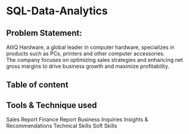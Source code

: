 <h1> SQL-Data-Analytics </h1>
<h2> Problem Statement:</h2>
<p>AtliQ Hardware, a global leader in computer hardware, specializes in products such as PCs, printers and other computer accessories.<br>The company focuses on optimizing sales strategies and enhancing net gross margins to drive business growth and maximize profitability.</p>
<h2>Table of content</h2>
<h2>Tools & Technique used</h2>
Sales Report
Finance Report
Business Inquiries
Insights & Recommendations
Technical Skills
Soft Skills
